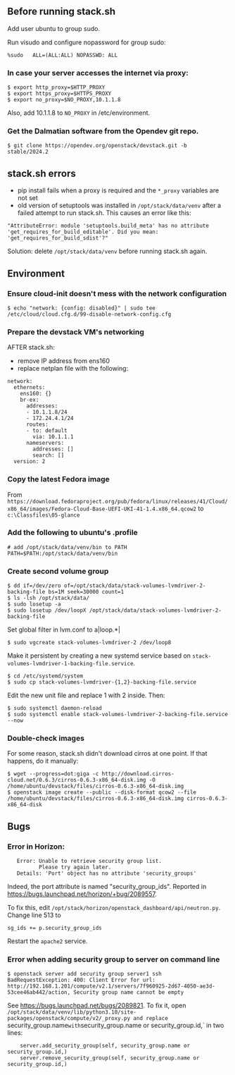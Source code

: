 ## Before running stack.sh

Add user ubuntu to group sudo.

Run visudo and configure nopassword for group sudo:

`%sudo   ALL=(ALL:ALL) NOPASSWD: ALL`

### In case your server accesses the internet via proxy:
```
$ export http_proxy=$HTTP_PROXY
$ export https_proxy=$HTTPS_PROXY
$ export no_proxy=$NO_PROXY,10.1.1.8
```
Also, add 10.1.1.8 to `NO_PROXY` in /etc/environment.
### Get the Dalmatian software from the Opendev git repo.
`$ git clone https://opendev.org/openstack/devstack.git -b stable/2024.2`

## stack.sh errors
- pip install fails when a proxy is required and the `*_proxy` variables are not set
- old version of setuptools was installed in `/opt/stack/data/venv` after a failed attempt to run stack.sh. This causes an error like this:

```"AttributeError: module 'setuptools.build_meta' has no attribute   'get_requires_for_build_editable'. Did you mean: 'get_requires_for_build_sdist'?"```

  Solution: delete `/opt/stack/data/venv` before running stack.sh again.

## Environment

### Ensure cloud-init doesn't mess with the network configuration
```
$ echo "network: {config: disabled}" | sudo tee /etc/cloud/cloud.cfg.d/99-disable-network-config.cfg
```

### Prepare the devstack VM's networking
AFTER stack.sh:
  - remove IP address from ens160
  - replace netplan file with the following:
```
network:
  ethernets:
    ens160: {}
    br-ex:
      addresses:
      - 10.1.1.8/24
      - 172.24.4.1/24
      routes:
      - to: default
        via: 10.1.1.1
      nameservers:
        addresses: []
        search: []
  version: 2
```
### Copy the latest Fedora image
From `https://download.fedoraproject.org/pub/fedora/linux/releases/41/Cloud/x86_64/images/Fedora-Cloud-Base-UEFI-UKI-41-1.4.x86_64.qcow2` to `c:\Classfiles\05-glance`

### Add the following to ubuntu's .profile
```
# add /opt/stack/data/venv/bin to PATH
PATH=$PATH:/opt/stack/data/venv/bin
```

### Create second volume group
```
$ dd if=/dev/zero of=/opt/stack/data/stack-volumes-lvmdriver-2-backing-file bs=1M seek=30000 count=1
$ ls -lsh /opt/stack/data/
$ sudo losetup -a
$ sudo losetup /dev/loopX /opt/stack/data/stack-volumes-lvmdriver-2-backing-file
```
Set global filter in lvm.conf to a|loop.*|
```
$ sudo vgcreate stack-volumes-lvmdriver-2 /dev/loop8
```
Make it persistent by creating a new systemd service based on `stack-volumes-lvmdriver-1-backing-file.service`.
```
$ cd /etc/systemd/system
$ sudo cp stack-volumes-lvmdriver-{1,2}-backing-file.service
```
Edit the new unit file and replace 1 with 2 inside. Then:
```
$ sudo systemctl daemon-reload
$ sudo systemctl enable stack-volumes-lvmdriver-2-backing-file.service --now
```

### Double-check images
For some reason, stack.sh didn't download cirros at one point. If that happens, do it manually:
```
$ wget --progress=dot:giga -c http://download.cirros-cloud.net/0.6.3/cirros-0.6.3-x86_64-disk.img -O /home/ubuntu/devstack/files/cirros-0.6.3-x86_64-disk.img
$ openstack image create --public --disk-format qcow2 --file /home/ubuntu/devstack/files/cirros-0.6.3-x86_64-disk.img cirros-0.6.3-x86_64-disk
```
## Bugs

### Error in Horizon:
```
   Error: Unable to retrieve security group list. 
          Please try again later. 
   Details: 'Port' object has no attribute 'security_groups'
```
Indeed, the port attribute is named "security_group_ids". Reported in https://bugs.launchpad.net/horizon/+bug/2089557.

To fix this, edit `/opt/stack/horizon/openstack_dashboard/api/neutron.py`. Change line 513 to 
```
sg_ids += p.security_group_ids
```
Restart the `apache2` service.

### Error when adding security group to server on command line
```
$ openstack server add security group server1 ssh
BadRequestException: 400: Client Error for url: http://192.168.1.201/compute/v2.1/servers/7f960925-2d67-4050-ae3d-53cee46ab442/action, Security group name cannot be empty
```
See https://bugs.launchpad.net/bugs/2089821. To fix it, open `/opt/stack/data/venv/lib/python3.10/site-packages/openstack/compute/v2/_proxy.py and replace `security_group.name` with `security_group.name or security_group.id,` in two lines:
```
    server.add_security_group(self, security_group.name or security_group.id,)
    server.remove_security_group(self, security_group.name or security_group.id,)  
```
